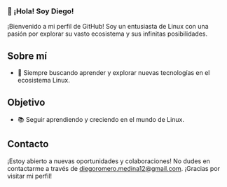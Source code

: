 ### 👋 ¡Hola! Soy Diego!

¡Bienvenido a mi perfil de GitHub! Soy un entusiasta de Linux con una pasión por explorar su vasto ecosistema y sus infinitas posibilidades. 

## Sobre mí

- 🚀 Siempre buscando aprender y explorar nuevas tecnologías en el ecosistema Linux.
  
## Objetivo

- 📚 Seguir aprendiendo y creciendo en el mundo de Linux.
  
## Contacto

¡Estoy abierto a nuevas oportunidades y colaboraciones! No dudes en contactarme a través de diegoromero.medina12@gmail.com.
¡Gracias por visitar mi perfil!

